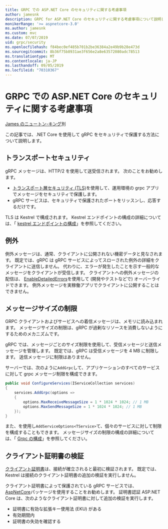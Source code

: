 ```yaml
---
title: GRPC での ASP.NET Core のセキュリティに関する考慮事項
author: jamesnk
description: GRPC for ASP.NET Core のセキュリティに関する考慮事項について説明します。
monikerRange: '>= aspnetcore-3.0'
ms.author: jamesnk
ms.custom: mvc
ms.date: 07/07/2019
uid: grpc/security
ms.openlocfilehash: f84bec0ef485b701b2be36384a2e49b9b28e473d
ms.sourcegitcommit: 8b36f75b8931ae3f656e2a8e63572080adc78513
ms.translationtype: MT
ms.contentlocale: ja-JP
ms.lasthandoff: 09/05/2019
ms.locfileid: "70310367"
---
```

# <a name="security-considerations-in-grpc-for-aspnet-core"></a>GRPC での ASP.NET Core のセキュリティに関する考慮事項

[James のニュートン-キング](https://twitter.com/jamesnk)別

この記事では、.NET Core を使用して gRPC をセキュリティで保護する方法について説明します。

## <a name="transport-security"></a>トランスポートセキュリティ

gRPC メッセージは、HTTP/2 を使用して送受信されます。 次のことをお勧めします。

* [トランスポート層セキュリティ (TLS)](https://tools.ietf.org/html/rfc5246)を使用して、運用環境の grpc アプリでメッセージをセキュリティで保護します。
* gRPC サービスは、セキュリティで保護されたポートをリッスンし、応答するだけです。

TLS は Kestrel で構成されます。 Kestrel エンドポイントの構成の詳細については、「 [kestrel エンドポイントの構成](xref:fundamentals/servers/kestrel#endpoint-configuration)」を参照してください。

## <a name="exceptions"></a>例外

例外メッセージは、通常、クライアントに公開されない機密データと見なされます。 既定では、gRPC は gRPC サービスによってスローされた例外の詳細をクライアントに送信しません。 代わりに、エラーが発生したことを示す一般的なメッセージをクライアントが受信します。 クライアントへの例外メッセージの配信は、 [EnableDetailedErrors](xref:grpc/configuration#configure-services-options)を使用して (開発やテストなどで) オーバーライドできます。 例外メッセージを実稼働アプリでクライアントに公開することはできません。

## <a name="message-size-limits"></a>メッセージサイズの制限

GRPC クライアントおよびサービスへの着信メッセージは、メモリに読み込まれます。 メッセージサイズの制限は、gRPC が過剰なリソースを消費しないようにするためのメカニズムです。

gRPC では、メッセージごとのサイズ制限を使用して、受信メッセージと送信メッセージを管理します。 既定では、gRPC は受信メッセージを 4 MB に制限します。 送信メッセージに制限はありません。

サーバーでは、次のように`AddGrpc`して、アプリケーションのすべてのサービスに対して grpc メッセージ制限を構成できます。

```csharp
public void ConfigureServices(IServiceCollection services)
{
    services.AddGrpc(options =>
    {
        options.MaxReceiveMessageSize = 1 * 1024 * 1024; // 1 MB
        options.MaxSendMessageSize = 1 * 1024 * 1024; // 1 MB
    });
}
```

また、を使用し`AddServiceOptions<TService>`て、個々のサービスに対して制限を構成することもできます。 メッセージサイズの制限の構成の詳細については、「 [Grpc の構成](xref:grpc/configuration)」を参照してください。

## <a name="client-certificate-validation"></a>クライアント証明書の検証

[クライアント証明書](https://tools.ietf.org/html/rfc5246#section-7.4.4)は、接続が確立されると最初に検証されます。 既定では、Kestrel は接続のクライアント証明書の追加の検証を実行しません。

クライアント証明書によって保護されている gRPC サービスでは、 [AspNetCore](xref:security/authentication/certauth)パッケージを使用することをお勧めします。 証明書認証 ASP.NET Core は、次のようなクライアント証明書に対して追加の検証を実行します。

* 証明書に有効な拡張キー使用法 (EKU) がある
* 有効期間内
* 証明書の失効を確認する
